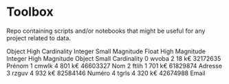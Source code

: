 # Toolbox
Repo containing scripts and/or notebooks that might be useful for any project related to data.

Object High Cardinality	Integer Small Magnitude	Float High Magnitude	Integer High Magnitude	Object Small Cardinality
0	wvoba	2	18 k€	32172635	Prénom
1	cmwlk	4	801 k€	46603327	Nom
2	ftlih	1	701 k€	61829874	Adresse
3	rzguv	4	932 k€	82584146	Numéro
4	tgrls	4	320 k€	42674988	Email

```

```

